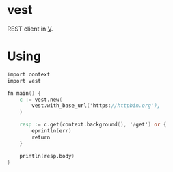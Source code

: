 # vest
REST client in [V](https://vlang.io).

# Using

```v
import context
import vest

fn main() {
	c := vest.new(
		vest.with_base_url('https://httpbin.org'),
	)

	resp := c.get(context.background(), '/get') or {
		eprintln(err)
		return
	}

	println(resp.body)
}
```
